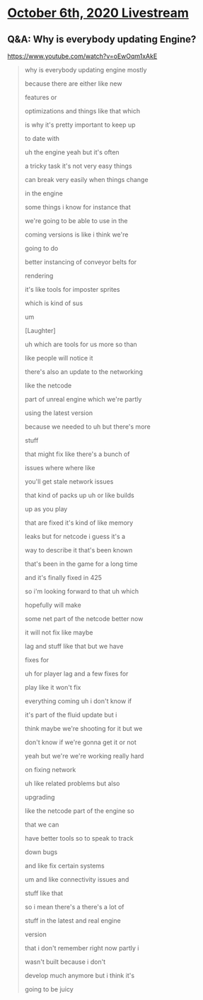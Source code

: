 # [October 6th, 2020 Livestream](../2020-10-06.md)
## Q&A: Why is everybody updating Engine?
https://www.youtube.com/watch?v=oEwOqm1xAkE
> why is everybody updating engine mostly
>
> because there are either like new
>
> features or
>
> optimizations and things like that which
>
> is why it's pretty important to keep up
>
> to date with
>
> uh the engine yeah but it's often
>
> a tricky task it's not very easy things
>
> can break very easily when things change
>
> in the engine
>
> some things i know for instance that
>
> we're going to be able to use in the
>
> coming versions is like i think we're
>
> going to do
>
> better instancing of conveyor belts for
>
> rendering
>
> it's like tools for imposter sprites
>
> which is kind of sus
>
> um
>
> [Laughter]
>
> uh which are tools for us more so than
>
> like people will notice it
>
> there's also an update to the networking
>
> like the netcode
>
> part of unreal engine which we're partly
>
> using the latest version
>
> because we needed to uh but there's more
>
> stuff
>
> that might fix like there's a bunch of
>
> issues where where like
>
> you'll get stale network issues
>
> that kind of packs up uh or like builds
>
> up as you play
>
> that are fixed it's kind of like memory
>
> leaks but for netcode i guess it's a
>
> way to describe it that's been known
>
> that's been in the game for a long time
>
> and it's finally fixed in 425
>
> so i'm looking forward to that uh which
>
> hopefully will make
>
> some net part of the netcode better now
>
> it will not fix like maybe
>
> lag and stuff like that but we have
>
> fixes for
>
> uh for player lag and a few fixes for
>
> play like it won't fix
>
> everything coming uh i don't know if
>
> it's part of the fluid update but i
>
> think maybe we're shooting for it but we
>
> don't know if we're gonna get it or not
>
> yeah but we're we're working really hard
>
> on fixing network
>
> uh like related problems but also
>
> upgrading
>
> like the netcode part of the engine so
>
> that we can
>
> have better tools so to speak to track
>
> down bugs
>
> and like fix certain systems
>
> um and like connectivity issues and
>
> stuff like that
>
> so i mean there's a there's a lot of
>
> stuff in the latest and real engine
>
> version
>
> that i don't remember right now partly i
>
> wasn't built because i don't
>
> develop much anymore but i think it's
>
> going to be juicy
>
